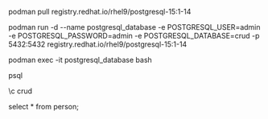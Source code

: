 podman pull registry.redhat.io/rhel9/postgresql-15:1-14

podman run -d --name postgresql_database -e POSTGRESQL_USER=admin -e POSTGRESQL_PASSWORD=admin -e POSTGRESQL_DATABASE=crud -p 5432:5432 registry.redhat.io/rhel9/postgresql-15:1-14

podman exec -it postgresql_database bash

psql

\c crud

select * from person;